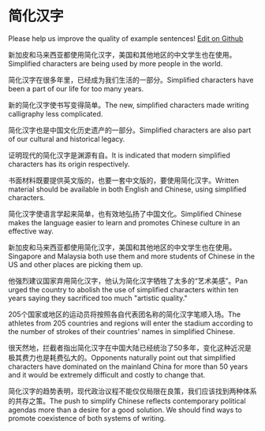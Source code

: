 # 简化汉字

Please help us improve the quality of example sentences! [Edit on Github](https://github.com/jiyushe/jiyu-example-sentence-source/blob/main/chinese/jianhuahanzi.md)

<p><span class="chinese">新加皮和马来西亚都使用简化汉字，美国和其他地区的中文学生也在使用。</span><span class="english">Simplified characters are being used by more people in the world.</span></p>

<p><span class="chinese">简化汉字在很多年里，已经成为我们生活的一部分。</span><span class="english">Simplified characters have been a part of our life for too many years.</span></p>

<p><span class="chinese">新的简化汉字使书写变得简单。</span><span class="english">The new, simplified characters made writing calligraphy less complicated.</span></p>

<p><span class="chinese">简化汉字也是中国文化历史遗产的一部分。</span><span class="english">Simplified characters are also part of our cultural and historical legacy.</span></p>

<p><span class="chinese">证明现代的简化汉字是渊源有自。</span><span class="english">It is indicated that modern simplified characters has its origin respectively.</span></p>

<p><span class="chinese">书面材料既要提供英文版的，也要一套中文版的，要使用简化汉字。</span><span class="english">Written material should be available in both English and Chinese, using simplified characters.</span></p>

<p><span class="chinese">简化汉字使语言学起来简单，也有效地弘扬了中国文化。</span><span class="english">Simplified Chinese makes the language easier to learn and promotes Chinese culture in an effective way.</span></p>

<p><span class="chinese">新加皮和马来西亚都使用简化汉字，美国和其他地区的中文学生也在使用。</span><span class="english">Singapore and Malaysia both use them and more students of Chinese in the US and other places are picking them up.</span></p>

<p><span class="chinese">他强烈建议国家弃用简化汉字，他认为简化汉字牺牲了太多的“艺术美感”。</span><span class="english">Pan urged the country to abolish the use of simplified characters within ten years saying they sacrificed too much "artistic quality."</span></p>

<p><span class="chinese">205个国家或地区的运动员将按照各自代表团名称的简化汉字笔顺入场。</span><span class="english">The athletes from 205 countries and regions will enter the stadium according to the number of strokes of their countries' names in simplified Chinese.</span></p>

<p><span class="chinese">很天然地，拦截者指出简化汉字在中国大陆已经统治了50多年，变化这种近况是极其费力也是耗费弘大的。</span><span class="english">Opponents naturally point out that simplified characters have dominated on the mainland China for more than 50 years and it would be extremely difficult and costly to change that.</span></p>

<p><span class="chinese">简化汉字的趋势表明，现代政治议程不能仅仅局限在良策，我们应该找到两种体系的共存之策。</span><span class="english">The push to simplify Chinese reflects contemporary political agendas more than a desire for a good solution. We should find ways to promote coexistence of both systems of writing.</span></p>


